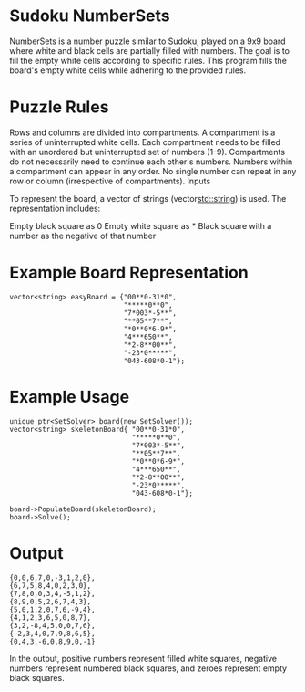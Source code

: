 # Sudoku NumberSets

NumberSets is a number puzzle similar to Sudoku, played on a 9x9 board where white and black cells are partially filled with numbers. The goal is to fill the empty white cells according to specific rules. This program fills the board's empty white cells while adhering to the provided rules.

# Puzzle Rules

Rows and columns are divided into compartments.
A compartment is a series of uninterrupted white cells.
Each compartment needs to be filled with an unordered but uninterrupted set of numbers (1-9).
Compartments do not necessarily need to continue each other's numbers.
Numbers within a compartment can appear in any order.
No single number can repeat in any row or column (irrespective of compartments).
Inputs

To represent the board, a vector of strings (vector<std::string>) is used. The representation includes:

Empty black square as 0
Empty white square as *
Black square with a number as the negative of that number

# Example Board Representation

    vector<string> easyBoard = {"00**0-31*0",
                                "*****0**0",
                                "7*003*-5**",
                                "**05**7**",
                                "*0**0*6-9*",
                                "4***650**",
                                "*2-8**00**",
                                "-23*0*****",
                                "043-608*0-1"};
# Example Usage

    unique_ptr<SetSolver> board(new SetSolver());
    vector<string> skeletonBoard{ "00**0-31*0",
                                  "*****0**0",
                                  "7*003*-5**",
                                  "**05**7**",
                                  "*0**0*6-9*",
                                  "4***650**",
                                  "*2-8**00**",
                                  "-23*0*****",
                                  "043-608*0-1"};
    
    board->PopulateBoard(skeletonBoard);
    board->Solve();
# Output

    {0,0,6,7,0,-3,1,2,0},
    {6,7,5,8,4,0,2,3,0},
    {7,8,0,0,3,4,-5,1,2},
    {8,9,0,5,2,6,7,4,3},
    {5,0,1,2,0,7,6,-9,4},
    {4,1,2,3,6,5,0,8,7},
    {3,2,-8,4,5,0,0,7,6},
    {-2,3,4,0,7,9,8,6,5},
    {0,4,3,-6,0,8,9,0,-1}
In the output, positive numbers represent filled white squares, negative numbers represent numbered black squares, and zeroes represent empty black squares.
